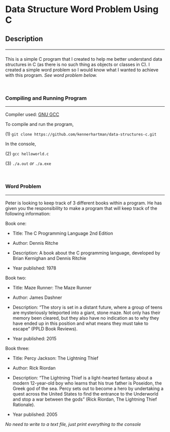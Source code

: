 # Data Structure Word Problem Using C

## Description <hr>
This is a simple C program that I created to help me better understand data structures in C (as there is no such thing as objects or classes in C).  I created a simple word problem so I would know what I wanted to achieve with this program.  _See word problem below._

<br>

### Compiling and Running Program <hr>

Compiler used: [GNU GCC](https://gcc.gnu.org) <br>

To compile and run the program, <br>

(1) ```git clone https://github.com/kennerhartman/data-structures-c.git```

In the console,

(2) ```gcc helloworld.c```

(3) ```./a.out``` _or_ ```./a.exe```

<br>

### Word Problem <hr>

Peter is looking to keep track of 3 different books within a program.  He has given you the responsibility to make a program that will keep track of the following information:

Book one:

- Title: The C Programming Language 2nd Edition

- Author: Dennis Ritche

- Description: A book about the C programming language, developed by Brian Kernighan and Dennis Ritchie

- Year published: 1978

Book two:

- Title: Maze Runner: The Maze Runner

- Author: James Dashner

- Description: “The story is set in a distant future, where a group of teens are mysteriously teleported into a giant, stone maze. Not only has their memory been cleared, but they also have no indication as to why they have ended up in this position and what means they must take to escape” (PPLD Book Reviews).

- Year published: 2015

Book three:
 
- Title: Percy Jackson: The Lightning Thief

- Author: Rick Riordan

- Description: “The Lightning Thief is a light-hearted fantasy about a modern 12-year-old boy who learns that his true father is Poseidon, the Greek god of the sea. Percy sets out to become a hero by undertaking a quest across the United States to find the entrance to the Underworld and stop a war between the gods” (Rick Riordan, The Lightning Thief Rationale).

- Year published: 2005 

_No need to write to a text file, just print everything to the console_
